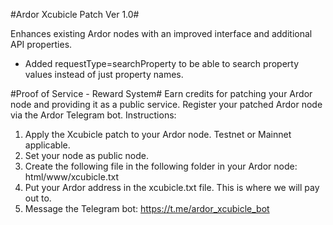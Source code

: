 #Ardor Xcubicle Patch Ver 1.0#

Enhances existing Ardor nodes with an improved interface and additional API properties.

- Added requestType=searchProperty to be able to search property values instead of just property names.

#Proof of Service - Reward System#
Earn credits for patching your Ardor node and providing it as a public service. Register your patched Ardor node via the Ardor Telegram bot. Instructions:

1. Apply the Xcubicle patch to your Ardor node. Testnet or Mainnet applicable.
2. Set your node as public node.
3. Create the following file in the following folder in your Ardor node: html/www/xcubicle.txt 
4. Put your Ardor address in the xcubicle.txt file. This is where we will pay out to.
5. Message the Telegram bot: https://t.me/ardor_xcubicle_bot
